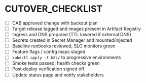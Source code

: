 # CUTOVER_CHECKLIST

- [ ] CAB approved change with backout plan
- [ ] Target release tagged and images present in Artifact Registry
- [ ] Ingress and DNS prepared (TTL lowered if external DNS)
- [ ] Secrets created in Secret Manager and mounted/injected
- [ ] Baseline runbooks reviewed, SLO monitors green
- [ ] Feature flags / config maps staged
- [ ] `kubectl apply -f k8s/` to progressive environments
- [ ] Smoke tests passed; health checks green
- [ ] Post‑deploy verification signed off
- [ ] Update status page and notify stakeholders
